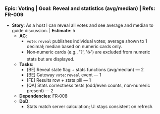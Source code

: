 ### Epic: Voting | **Goal**: Reveal and statistics (avg/median) | **Refs**: FR-009
- **Story**: As a host I can reveal all votes and see average and median to guide discussion. | **Estimate**: 5
  - **AC**:
    - `vote:reveal` publishes individual votes; average shown to 1 decimal; median based on numeric cards only.
    - Non‑numeric cards (e.g., '?', '☕') are excluded from numeric stats but are displayed.
  - **Tasks**:
    - [BE] Reveal state flag + stats functions (avg/median) — 2
    - [BE] Gateway `vote:reveal` event — 1
    - [FE] Results row + stats pill — 1
    - [QA] Stats correctness tests (odd/even counts, non‑numeric present) — 2
  - **Dependencies**: FR‑008
  - **DoD**:
    - Stats match server calculation; UI stays consistent on refresh.
